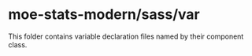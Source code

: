 # moe-stats-modern/sass/var

This folder contains variable declaration files named by their component class.
